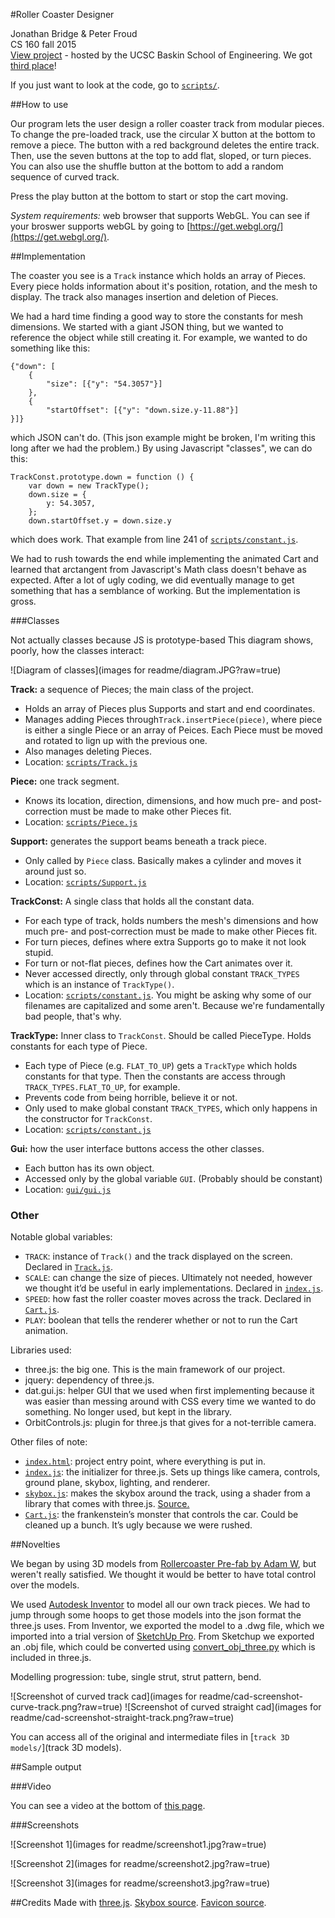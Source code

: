 #Roller Coaster Designer

Jonathan Bridge & Peter Froud  
CS 160 fall 2015   
[View project](https://classes.soe.ucsc.edu/cmps160/Spring15/projects/pfroud/index.html) - hosted by the UCSC Baskin School of Engineering. We got [third place](https://classes.soe.ucsc.edu/cmps160/Spring15/projects/)!

If you just want to look at the code, go to [`scripts/`](scripts).

##How to use

Our program lets the user design a roller coaster track from modular pieces. To change the pre-loaded track, use the circular X button at the bottom to remove a piece. The button with a red background deletes the entire track. Then, use the seven buttons at the top to add flat, sloped, or turn pieces. You can also use the shuffle button at the bottom to add a random sequence of curved track.

Press the play button at the bottom to start or stop the cart moving.

*System requirements:* web browser that supports WebGL. You can see if your broswer supports webGL by going to [https://get.webgl.org/](https://get.webgl.org/).

##Implementation

The coaster you see is a `Track` instance which holds an array of Pieces. Every piece holds information about it's position, rotation, and the mesh to display. The track also manages insertion and deletion of Pieces.


We had a hard time finding a good way to store the constants for mesh dimensions. We started with a giant JSON thing, but we wanted to reference the object while still creating it. For example, we wanted to do something like this:
```
{"down": [
	{
		"size": [{"y": "54.3057"}]
	},
	{
		"startOffset": [{"y": "down.size.y-11.88"}]
}]}
```
which JSON can't do. (This json example might be broken, I'm writing this long after we had the problem.) By using Javascript "classes", we can do this:
```
TrackConst.prototype.down = function () {
    var down = new TrackType();
    down.size = {
        y: 54.3057,
    };
    down.startOffset.y = down.size.y
```
which does work. That example from line 241 of [`scripts/constant.js`](scripts/constant.js).


We had to rush towards the end while implementing the animated Cart and learned that arctangent from Javascript's Math class doesn't behave as expected. After a lot of ugly coding, we did eventually manage to get something that has a semblance of working. But the implementation is gross.


###Classes

Not actually classes because JS is prototype-based This diagram shows, poorly, how the classes interact:

![Diagram of classes](images for readme/diagram.JPG?raw=true)

**Track:** a sequence of Pieces; the main class of the project.

-  Holds an array of Pieces plus Supports and start and end coordinates.
- Manages adding Pieces through`Track.insertPiece(piece)`, where piece is either a single Piece or an array of Peices.  Each Piece must be moved and rotated to lign up with the previous one.
- Also manages deleting Pieces.
- Location: [`scripts/Track.js`](scripts/Track.js)


**Piece:** one track segment.

- Knows its location, direction, dimensions, and how much pre- and post-correction must be made to make other Pieces fit.
- Location: [`scripts/Piece.js`](scripts/Piece.js)

**Support:** generates the support beams beneath a track piece.

- Only called by `Piece` class. Basically makes a cylinder and moves it around just so.
- Location: [`scripts/Support.js`](scripts/Support.js)


**TrackConst:** A single class that holds all the constant data.

- For each type of track, holds numbers the mesh's dimensions and how much pre- and post-correction must be made to make other Pieces fit.
- For turn pieces, defines where extra Supports go to make it not look stupid.
- For turn or not-flat pieces, defines how the Cart animates over it.
- Never accessed directly, only through global constant `TRACK_TYPES` which is an instance of `TrackType()`.
- Location: [`scripts/constant.js`](scripts/constant.js). You might be asking why some of our filenames are capitalized and some aren't. Because we're fundamentally bad people, that's why.

**TrackType:**  Inner class to `TrackConst`.  Should be called PieceType. Holds constants for each type of Piece.

- Each type of Piece (e.g. `FLAT_TO_UP`) gets a `TrackType` which holds constants for that type. Then the constants are access through `TRACK_TYPES.FLAT_TO_UP`, for example.
- Prevents code from being horrible, believe it or not.
- Only used to make global constant `TRACK_TYPES`, which only happens in the constructor for `TrackConst`.
- Location: [`scripts/constant.js`](scripts/constant.js)

**Gui:** how the user interface buttons access the other classes.

- Each button has its own object.
- Accessed only by the global variable `GUI`. (Probably should be constant)
- Location: [`gui/gui.js`](gui/gui.js)

### Other

Notable global variables:

- `TRACK`: instance of `Track()` and the track displayed on the screen. Declared in [`Track.js`](scripts/Track.js).
- `SCALE`: can change the size of pieces. Ultimately not needed, however we thought it’d be useful in early implementations. Declared in [`index.js`](scripts/index.js).
- `SPEED`: how fast the roller coaster moves across the track. Declared in [`Cart.js`](scripts/Cart.js).
- `PLAY`: boolean that tells the renderer whether or not to run the Cart animation.

Libraries used:

- three.js: the big one. This is the main framework of our project.
- jquery: dependency of three.js.
- dat.gui.js: helper GUI that we used when first implementing because it was easier than messing around with CSS every time we wanted to do something. No longer used, but kept in the library.
- OrbitControls.js: plugin for three.js that gives for a not-terrible camera.

Other files of note:

- [`index.html`](index.html): project entry point, where everything is put in.
- [`index.js`](scripts/index.js): the initializer for three.js. Sets up things like camera, controls, ground plane, skybox, lighting, and renderer.
- [`skybox.js`](scripts/skybox.js): makes the skybox around the track, using a shader from a library that comes with three.js. [Source.](http://blog.romanliutikov.com/post/58705840698/skybox-and-environment-map-in-three-js)
- [`Cart.js`](scripts/Cart.js): the frankenstein’s monster that controls the car. Could be cleaned up a bunch. It’s ugly because we were rushed.

##Novelties

We began by using 3D models from [Rollercoaster Pre-fab by Adam W](https://3dwarehouse.sketchup.com/collection.html?id=e0bf9bb1c154d8095c9ed170ce1aefed), but weren't really satisfied. We thought it would be better to have total control over the models.

We used [Autodesk Inventor](http://www.autodesk.com/products/inventor/overview) to model all our own track pieces. We had to jump through some hoops to get those models into the json format the three.js uses. From Inventor, we exported the model to a .dwg file, which we imported into a trial version of [SketchUp Pro](http://www.sketchup.com/). From Sketchup we exported an .obj file, which could be converted using [convert_obj_three.py](https://github.com/mrdoob/three.js/blob/master/utils/converters/obj/convert_obj_three.py) which is included in three.js.

Modelling progression: tube, single strut, strut pattern, bend.

![Screenshot of curved track cad](images for readme/cad-screenshot-curve-track.png?raw=true)
![Screenshot of curved straight cad](images for readme/cad-screenshot-straight-track.png?raw=true)

You can access all of the original and intermediate files in [`track 3D models/`](track 3D models).

##Sample output

###Video

You can see a video at the bottom of [this page](https://classes.soe.ucsc.edu/cmps160/Spring15/projects/pfroud/report/index.html).

###Screenshots

![Screenshot 1](images for readme/screenshot1.jpg?raw=true)

![Screenshot 2](images for readme/screenshot2.jpg?raw=true)

![Screenshot 3](images for readme/screenshot3.jpg?raw=true)

##Credits
Made with [three.js](http://threejs.org/). [Skybox source](http://www.braynzarsoft.net/vision/texturesamples/Above_The_Sea.jpg). [Favicon source](http://www.iconarchive.com/show/windows-8-icons-by-icons8/City-Roller-Coaster-icon.html).
